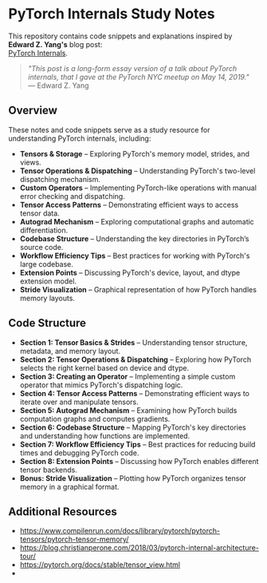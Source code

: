 # PyTorch Internals Study Notes

This repository contains code snippets and explanations inspired by **Edward Z. Yang's** blog post:  
[PyTorch Internals](https://blog.ezyang.com/2019/05/pytorch-internals/).

> *"This post is a long-form essay version of a talk about PyTorch internals, that I gave at the PyTorch NYC meetup on May 14, 2019."*  
> — Edward Z. Yang  

## Overview
These notes and code snippets serve as a study resource for understanding PyTorch internals, including:

- **Tensors & Storage** – Exploring PyTorch's memory model, strides, and views.
- **Tensor Operations & Dispatching** – Understanding PyTorch's two-level dispatching mechanism.
- **Custom Operators** – Implementing PyTorch-like operations with manual error checking and dispatching.
- **Tensor Access Patterns** – Demonstrating efficient ways to access tensor data.
- **Autograd Mechanism** – Exploring computational graphs and automatic differentiation.
- **Codebase Structure** – Understanding the key directories in PyTorch’s source code.
- **Workflow Efficiency Tips** – Best practices for working with PyTorch's large codebase.
- **Extension Points** – Discussing PyTorch's device, layout, and dtype extension model.
- **Stride Visualization** – Graphical representation of how PyTorch handles memory layouts.


## Code Structure
- **Section 1: Tensor Basics & Strides** – Understanding tensor structure, metadata, and memory layout.
- **Section 2: Tensor Operations & Dispatching** – Exploring how PyTorch selects the right kernel based on device and dtype.
- **Section 3: Creating an Operator** – Implementing a simple custom operator that mimics PyTorch's dispatching logic.
- **Section 4: Tensor Access Patterns** – Demonstrating efficient ways to iterate over and manipulate tensors.
- **Section 5: Autograd Mechanism** – Examining how PyTorch builds computation graphs and computes gradients.
- **Section 6: Codebase Structure** – Mapping PyTorch's key directories and understanding how functions are implemented.
- **Section 7: Workflow Efficiency Tips** – Best practices for reducing build times and debugging PyTorch code.
- **Section 8: Extension Points** – Discussing how PyTorch enables different tensor backends.
- **Bonus: Stride Visualization** – Plotting how PyTorch organizes tensor memory in a graphical format.

## Additional Resources

- https://www.compilenrun.com/docs/library/pytorch/pytorch-tensors/pytorch-tensor-memory/
- https://blog.christianperone.com/2018/03/pytorch-internal-architecture-tour/
- https://pytorch.org/docs/stable/tensor_view.html
- 
